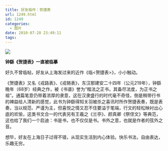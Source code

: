 ```yaml
---
title: 好友临作：贺捷表
url: 1249.html
id: 1249
categories:
  - 图片
date: 2010-07-28 23:49:11
tags:
---
```


![](http://photo.guolaijie.com/rooufer/attachments/month_1007/w20107299477.jpg)  

**钟繇《贺捷表》一直被临摹**

  
好久不曾临帖，好友从上海发过来的近作《临<贺捷表>》，小小触动。  
  
《贺捷表》又名《戎路表》、《戎辂表》，东汉那建安二十四年（公元219年），钟繇晚年（68岁）经典之作，被《书谱》誉为“楷法之正书，其备尽法度，为正书之祖”。通篇笔意仍带着浓厚的隶意，这在汉隶盛行的时代毫不奇怪，倒是稍带行书的裨益给人清新的感觉，此书为钟繇得知关羽被杀之喜讯时所作贺捷表奏，既是表奏，当以规范、严谨为主，但喜悦之情又忍不住要溢于笔端，行文的轻松映衬出心底的欢愉，这类书文合一的代表另有王羲之《兰亭》、颜真卿《祭侄文》等典范，这也给了我们一个启迪：书是书，也不仅仅是书。书外之意，也就是作者的弦外之音。  
  
想毕，好友在上海日子过得不错，从现实生活到内心体验。快乐书法，自由表达，乐趣无穷。